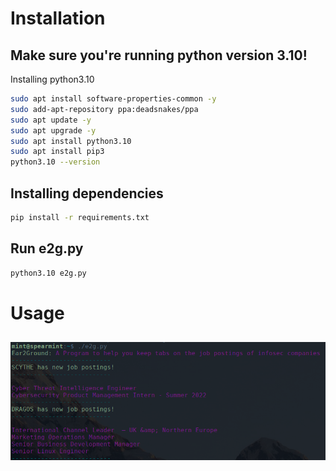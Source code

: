 # Installation
## Make sure you're running python version 3.10!
Installing python3.10
```bash
sudo apt install software-properties-common -y
sudo add-apt-repository ppa:deadsnakes/ppa
sudo apt update -y
sudo apt upgrade -y
sudo apt install python3.10
sudo apt install pip3
python3.10 --version
```

## Installing dependencies
```bash
pip install -r requirements.txt
```
## Run e2g.py
```bash
python3.10 e2g.py
```

# Usage
## 
![e2g running](./e2gExample.png)
